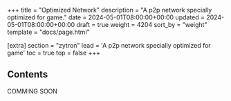 +++
title = "Optimized Network"
description = "A p2p network specially optimized for game."
date = 2024-05-01T08:00:00+00:00
updated = 2024-05-01T08:00:00+00:00
draft = true
weight = 4204
sort_by = "weight"
template = "docs/page.html"

[extra]
section = "zytron"
lead = 'A p2p network specially optimized for game'
toc = true
top = false
+++

## Contents
COMMING SOON
